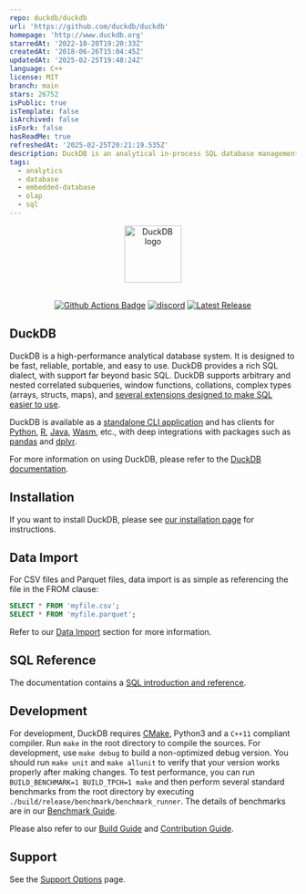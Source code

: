 ```yaml
---
repo: duckdb/duckdb
url: 'https://github.com/duckdb/duckdb'
homepage: 'http://www.duckdb.org'
starredAt: '2022-10-20T19:20:33Z'
createdAt: '2018-06-26T15:04:45Z'
updatedAt: '2025-02-25T19:48:24Z'
language: C++
license: MIT
branch: main
stars: 26752
isPublic: true
isTemplate: false
isArchived: false
isFork: false
hasReadMe: true
refreshedAt: '2025-02-25T20:21:19.535Z'
description: DuckDB is an analytical in-process SQL database management system
tags:
  - analytics
  - database
  - embedded-database
  - olap
  - sql
---
```


<div align="center">
  <picture>
    <source media="(prefers-color-scheme: light)" srcset="logo/DuckDB_Logo-horizontal.svg">
    <source media="(prefers-color-scheme: dark)" srcset="logo/DuckDB_Logo-horizontal-dark-mode.svg">
    <img alt="DuckDB logo" src="logo/DuckDB_Logo-horizontal.svg" height="100">
  </picture>
</div>
<br>

<p align="center">
  <a href="https://github.com/duckdb/duckdb/actions"><img src="https://github.com/duckdb/duckdb/actions/workflows/Main.yml/badge.svg?branch=main" alt="Github Actions Badge"></a>
  <a href="https://discord.gg/tcvwpjfnZx"><img src="https://shields.io/discord/909674491309850675" alt="discord" /></a>
  <a href="https://github.com/duckdb/duckdb/releases/"><img src="https://img.shields.io/github/v/release/duckdb/duckdb?color=brightgreen&display_name=tag&logo=duckdb&logoColor=white" alt="Latest Release"></a>
</p>

## DuckDB

DuckDB is a high-performance analytical database system. It is designed to be fast, reliable, portable, and easy to use. DuckDB provides a rich SQL dialect, with support far beyond basic SQL. DuckDB supports arbitrary and nested correlated subqueries, window functions, collations, complex types (arrays, structs, maps), and [several extensions designed to make SQL easier to use](https://duckdb.org/docs/guides/sql_features/friendly_sql).

DuckDB is available as a [standalone CLI application](https://duckdb.org/docs/api/cli/overview) and has clients for [Python](https://duckdb.org/docs/api/python/overview), [R](https://duckdb.org/docs/api/r), [Java](https://duckdb.org/docs/api/java), [Wasm](https://duckdb.org/docs/api/wasm/overview), etc., with deep integrations with packages such as [pandas](https://duckdb.org/docs/guides/python/sql_on_pandas) and [dplyr](https://duckdb.org/docs/api/r#duckplyr-dplyr-api).

For more information on using DuckDB, please refer to the [DuckDB documentation](https://duckdb.org/docs/).

## Installation

If you want to install DuckDB, please see [our installation page](https://duckdb.org/docs/installation/) for instructions.

## Data Import

For CSV files and Parquet files, data import is as simple as referencing the file in the FROM clause:

```sql
SELECT * FROM 'myfile.csv';
SELECT * FROM 'myfile.parquet';
```

Refer to our [Data Import](https://duckdb.org/docs/data/overview) section for more information.

## SQL Reference

The documentation contains a [SQL introduction and reference](https://duckdb.org/docs/sql/introduction).

## Development

For development, DuckDB requires [CMake](https://cmake.org), Python3 and a `C++11` compliant compiler. Run `make` in the root directory to compile the sources. For development, use `make debug` to build a non-optimized debug version. You should run `make unit` and `make allunit` to verify that your version works properly after making changes. To test performance, you can run `BUILD_BENCHMARK=1 BUILD_TPCH=1 make` and then perform several standard benchmarks from the root directory by executing `./build/release/benchmark/benchmark_runner`. The details of benchmarks are in our [Benchmark Guide](benchmark/README.md).

Please also refer to our [Build Guide](https://duckdb.org/dev/building) and [Contribution Guide](CONTRIBUTING.md).

## Support

See the [Support Options](https://duckdblabs.com/support/) page.
